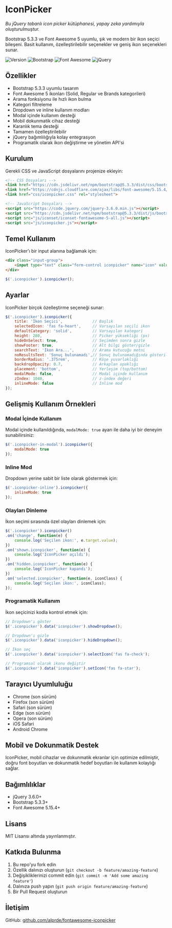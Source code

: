 # IconPicker

*Bu jQuery tabanlı icon picker kütüphanesi, yapay zeka yardımıyla oluşturulmuştur.*

Bootstrap 5.3.3 ve Font Awesome 5 uyumlu, şık ve modern bir ikon seçici bileşeni. Basit kullanım, özelleştirilebilir seçenekler ve geniş ikon seçenekleri sunar.

![Version](https://img.shields.io/badge/version-1.0.0-blue.svg)
![Bootstrap](https://img.shields.io/badge/Bootstrap-5.3.3-purple.svg)
![Font Awesome](https://img.shields.io/badge/Font_Awesome-5.15.4-green.svg)
![jQuery](https://img.shields.io/badge/jQuery-3.6.0-orange.svg)

## Özellikler

- Bootstrap 5.3.3 uyumlu tasarım
- Font Awesome 5 ikonları (Solid, Regular ve Brands kategorileri)
- Arama fonksiyonu ile hızlı ikon bulma
- Kategori filtreleme
- Dropdown ve inline kullanım modları
- Modal içinde kullanım desteği
- Mobil dokunmatik cihaz desteği
- Karanlık tema desteği
- Tamamen özelleştirilebilir
- jQuery bağımlılığıyla kolay entegrasyon
- Programatik olarak ikon değiştirme ve yönetim API'si

## Kurulum

Gerekli CSS ve JavaScript dosyalarını projenize ekleyin:

```html
<!-- CSS Dosyaları -->
<link href="https://cdn.jsdelivr.net/npm/bootstrap@5.3.3/dist/css/bootstrap.min.css" rel="stylesheet">
<link href="https://cdnjs.cloudflare.com/ajax/libs/font-awesome/5.15.4/css/all.min.css" rel="stylesheet">
<link href="css/iconpicker.css" rel="stylesheet">

<!-- JavaScript Dosyaları -->
<script src="https://code.jquery.com/jquery-3.6.0.min.js"></script>
<script src="https://cdn.jsdelivr.net/npm/bootstrap@5.3.3/dist/js/bootstrap.bundle.min.js"></script>
<script src="js/iconset/iconset-fontawesome-5-all.js"></script>
<script src="js/iconpicker.js"></script>
```

## Temel Kullanım

IconPicker'ı bir input alanına bağlamak için:

```html
<div class="input-group">
    <input type="text" class="form-control iconpicker" name="icon" value="fas fa-heart">
</div>
```

```javascript
$('.iconpicker').iconpicker();
```

## Ayarlar

IconPicker birçok özelleştirme seçeneği sunar:

```javascript
$('.iconpicker').iconpicker({
    title: 'İkon Seçici',             // Başlık
    selectedIcon: 'fas fa-heart',     // Varsayılan seçili ikon
    defaultCategory: 'solid',         // Varsayılan kategori
    height: 280,                      // Picker yüksekliği (px)
    hideOnSelect: true,               // Seçimden sonra gizle
    showFooter: true,                 // Alt bilgi göster/gizle
    searchText: 'İkon Ara...',        // Arama kutucuğu metni
    noResultsText: 'Sonuç bulunamadı',// Sonuç bulunamadığında gösterilecek metin
    borderRadius: '.375rem',          // Köşe yuvarlaklığı
    backdropOpacity: 0.7,             // Arkaplan opaklığı
    placement: 'bottom',              // Yerleşim (top/bottom)
    modalMode: false,                 // Modal içinde kullanım
    zIndex: 1040,                     // z-index değeri
    inlineMode: false                 // Inline mod
});
```

## Gelişmiş Kullanım Örnekleri

### Modal İçinde Kullanım

Modal içinde kullanıldığında, `modalMode: true` ayarı ile daha iyi bir deneyim sunabilirsiniz:

```javascript
$('.iconpicker-in-modal').iconpicker({
    modalMode: true
});
```

### Inline Mod

Dropdown yerine sabit bir liste olarak göstermek için:

```javascript
$('.iconpicker-inline').iconpicker({
    inlineMode: true
});
```

### Olayları Dinleme

İkon seçimi sırasında özel olayları dinlemek için:

```javascript
$('.iconpicker').iconpicker()
.on('change', function(e) {
    console.log('Seçilen ikon:', e.target.value);
})
.on('shown.iconpicker', function(e) {
    console.log('IconPicker açıldı');
})
.on('hidden.iconpicker', function(e) {
    console.log('IconPicker kapandı');
})
.on('selected.iconpicker', function(e, iconClass) {
    console.log('Seçilen ikon:', iconClass);
});
```

### Programatik Kullanım

İkon seçicinizi kodla kontrol etmek için:

```javascript
// Dropdown'ı göster
$('.iconpicker').data('iconpicker').showDropdown();

// Dropdown'ı gizle
$('.iconpicker').data('iconpicker').hideDropdown();

// İkon seç
$('.iconpicker').data('iconpicker').selectIcon('fas fa-check');

// Programsal olarak ikonu değiştir
$('.iconpicker').data('iconpicker').setIcon('fas fa-star');
```

## Tarayıcı Uyumluluğu

- Chrome (son sürüm)
- Firefox (son sürüm)
- Safari (son sürüm)
- Edge (son sürüm)
- Opera (son sürüm)
- iOS Safari
- Android Chrome

## Mobil ve Dokunmatik Destek

IconPicker, mobil cihazlar ve dokunmatik ekranlar için optimize edilmiştir, doğru font boyutları ve dokunmatik hedef boyutları ile kullanım kolaylığı sağlar.

## Bağımlılıklar

- jQuery 3.6.0+
- Bootstrap 5.3.3+
- Font Awesome 5.15.4+

## Lisans

MIT Lisansı altında yayınlanmıştır.

## Katkıda Bulunma

1. Bu repo'yu fork edin
2. Özellik dalınızı oluşturun (`git checkout -b feature/amazing-feature`)
3. Değişikliklerinizi commit edin (`git commit -m 'Add some amazing feature'`)
4. Dalınıza push yapın (`git push origin feature/amazing-feature`)
5. Bir Pull Request oluşturun

## İletişim

GitHub: [github.com/alprde/fontawesome-iconpicker](https://github.com/alprde/fontawesome-iconpicker) 